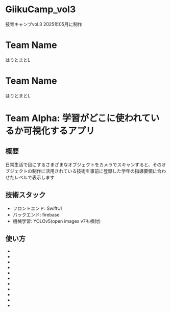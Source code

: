 # GiikuCamp_vol3
技育キャンプvol.3 2025年05月に制作

# Team Name
はりとまとL

# Team Name
はりとまとL

# Team Alpha: 学習がどこに使われているか可視化するアプリ

## 概要
日常生活で目にするさまざまなオブジェクトをカメラでスキャンすると、そのオブジェクトの制作に活用されている技術を事前に登録した学年の指導要領に合わせたレベルで表示します

## 技術スタック
- フロントエンド: SwiftUI
- バックエンド: firebase
- 機械学習: YOLOv5(open images v7も検討)

## 使い方
-
-
-
-
-
-
-
-
-
-
-
